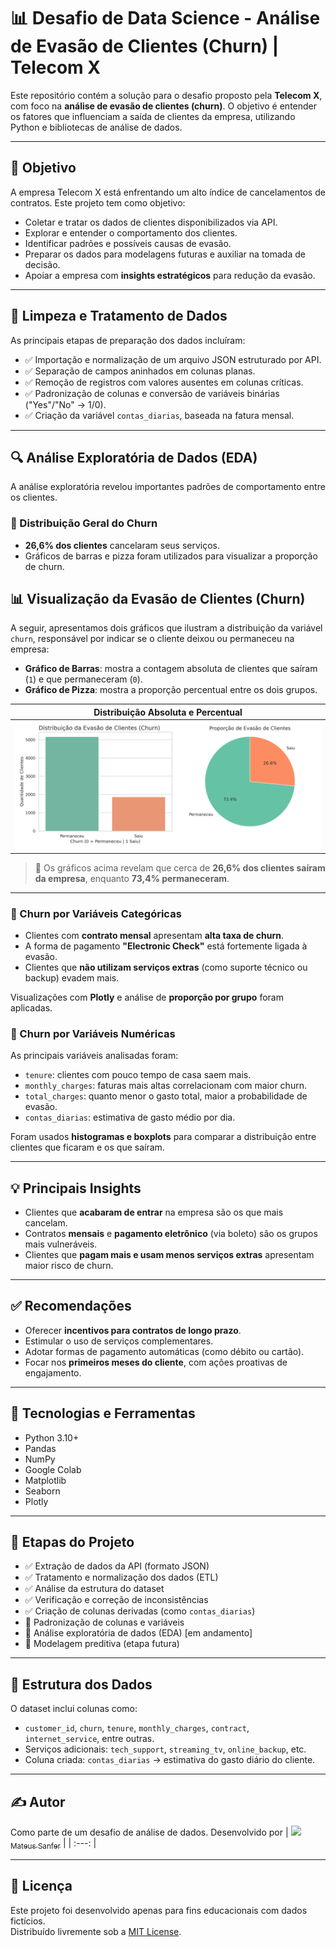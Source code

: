 # 📊 Desafio de Data Science - Análise de Evasão de Clientes (Churn) | Telecom X

Este repositório contém a solução para o desafio proposto pela **Telecom X**, com foco na **análise de evasão de clientes (churn)**. O objetivo é entender os fatores que influenciam a saída de clientes da empresa, utilizando Python e bibliotecas de análise de dados.

---

## 🎯 Objetivo

A empresa Telecom X está enfrentando um alto índice de cancelamentos de contratos. Este projeto tem como objetivo:

- Coletar e tratar os dados de clientes disponibilizados via API.
- Explorar e entender o comportamento dos clientes.
- Identificar padrões e possíveis causas de evasão.
- Preparar os dados para modelagens futuras e auxiliar na tomada de decisão.
- Apoiar a empresa com **insights estratégicos** para redução da evasão.
  
---

## 🧹 Limpeza e Tratamento de Dados

As principais etapas de preparação dos dados incluíram:

- ✅ Importação e normalização de um arquivo JSON estruturado por API.
- ✅ Separação de campos aninhados em colunas planas.
- ✅ Remoção de registros com valores ausentes em colunas críticas.
- ✅ Padronização de colunas e conversão de variáveis binárias ("Yes"/"No" → 1/0).
- ✅ Criação da variável `contas_diarias`, baseada na fatura mensal.

---

## 🔍 Análise Exploratória de Dados (EDA)

A análise exploratória revelou importantes padrões de comportamento entre os clientes.

### 📌 Distribuição Geral do Churn

- **26,6% dos clientes** cancelaram seus serviços.
- Gráficos de barras e pizza foram utilizados para visualizar a proporção de churn.

## 📊 Visualização da Evasão de Clientes (Churn)

A seguir, apresentamos dois gráficos que ilustram a distribuição da variável `churn`, responsável por indicar se o cliente deixou ou permaneceu na empresa:

- **Gráfico de Barras**: mostra a contagem absoluta de clientes que saíram (`1`) e que permaneceram (`0`).
- **Gráfico de Pizza**: mostra a proporção percentual entre os dois grupos.

| Distribuição Absoluta e Percentual |
|-----------------------|
| ![churn_barras](img/churn_barras.png) | 

> 📌 Os gráficos acima revelam que cerca de **26,6% dos clientes saíram da empresa**, enquanto **73,4% permaneceram**.

---

### 📌 Churn por Variáveis Categóricas

- Clientes com **contrato mensal** apresentam **alta taxa de churn**.
- A forma de pagamento **"Electronic Check"** está fortemente ligada à evasão.
- Clientes que **não utilizam serviços extras** (como suporte técnico ou backup) evadem mais.

Visualizações com **Plotly** e análise de **proporção por grupo** foram aplicadas.

### 📌 Churn por Variáveis Numéricas

As principais variáveis analisadas foram:

- `tenure`: clientes com pouco tempo de casa saem mais.
- `monthly_charges`: faturas mais altas correlacionam com maior churn.
- `total_charges`: quanto menor o gasto total, maior a probabilidade de evasão.
- `contas_diarias`: estimativa de gasto médio por dia.

Foram usados **histogramas e boxplots** para comparar a distribuição entre clientes que ficaram e os que saíram.

---

## 💡 Principais Insights

- Clientes que **acabaram de entrar** na empresa são os que mais cancelam.
- Contratos **mensais** e **pagamento eletrônico** (via boleto) são os grupos mais vulneráveis.
- Clientes que **pagam mais e usam menos serviços extras** apresentam maior risco de churn.

---

## ✅ Recomendações

- Oferecer **incentivos para contratos de longo prazo**.
- Estimular o uso de serviços complementares.
- Adotar formas de pagamento automáticas (como débito ou cartão).
- Focar nos **primeiros meses do cliente**, com ações proativas de engajamento.

---

## 🔧 Tecnologias e Ferramentas

- Python 3.10+
- Pandas
- NumPy
- Google Colab 
- Matplotlib
- Seaborn
- Plotly

---

## 🧪 Etapas do Projeto

- ✅ Extração de dados da API (formato JSON)
- ✅ Tratamento e normalização dos dados (ETL)
- ✅ Análise da estrutura do dataset
- ✅ Verificação e correção de inconsistências
- ✅ Criação de colunas derivadas (como `contas_diarias`)
- 🔄 Padronização de colunas e variáveis
- 🚧 Análise exploratória de dados (EDA) [em andamento]
- 🚀 Modelagem preditiva (etapa futura)

---

## 📁 Estrutura dos Dados

O dataset inclui colunas como:

- `customer_id`, `churn`, `tenure`, `monthly_charges`, `contract`, `internet_service`, entre outras.
- Serviços adicionais: `tech_support`, `streaming_tv`, `online_backup`, etc.
- Coluna criada: `contas_diarias` → estimativa do gasto diário do cliente.

---

## ✍️ Autor
Como parte de um desafio de análise de dados. Desenvolvido por 
| [<img loading="lazy" src="https://avatars.githubusercontent.com/u/126841158?v=4" width=115><br><sub>Mateus Sanfer</sub>](https://github.com/MateusSanfer) |
| :---: |

---

## 📝 Licença

Este projeto foi desenvolvido apenas para fins educacionais com dados fictícios.  
Distribuído livremente sob a [MIT License](LICENSE).
